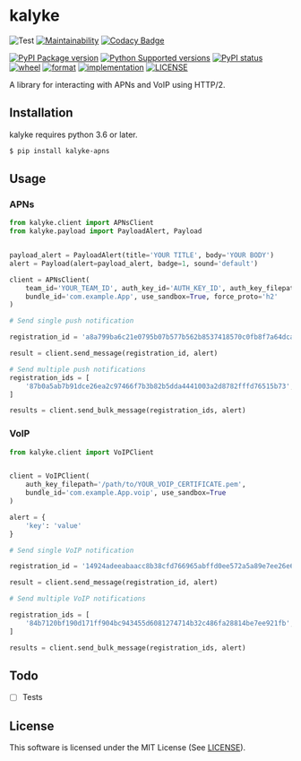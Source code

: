 # kalyke

![Test](https://github.com/nnsnodnb/kalyke/workflows/Test/badge.svg)
[![Maintainability](https://api.codeclimate.com/v1/badges/fb85bcf746e1f4025afa/maintainability)](https://codeclimate.com/github/nnsnodnb/kalyke/maintainability)
[![Codacy Badge](https://api.codacy.com/project/badge/Grade/9551aa9ca66a47a787e0db53068382b0)](https://app.codacy.com/app/nnsnodnb/kalyke?utm_source=github.com&utm_medium=referral&utm_content=nnsnodnb/kalyke&utm_campaign=Badge_Grade_Dashboard)

[![PyPI Package version](https://badge.fury.io/py/kalyke-apns.svg)](https://pypi.org/project/kalyke-apns)
[![Python Supported versions](https://img.shields.io/pypi/pyversions/kalyke-apns.svg)](https://pypi.org/project/kalyke-apns)
[![PyPI status](https://img.shields.io/pypi/status/kalyke-apns.svg)](https://pypi.org/project/kalyke-apns)
[![wheel](https://img.shields.io/pypi/wheel/kalyke-apns.svg)](https://pypi.org/project/kalyke-apns)
[![format](https://img.shields.io/pypi/format/kalyke-apns.svg)](https://pypi.org/project/kalyke-apns)
[![implementation](https://img.shields.io/pypi/implementation/kalyke-apns.svg)](https://pypi.org/project/kalyke-apns)
[![LICENSE](https://img.shields.io/pypi/l/kalyke-apns.svg)](https://pypi.org/project/kalyke-apns)

A library for interacting with APNs and VoIP using HTTP/2.

## Installation

kalyke requires python 3.6 or later.

```bash
$ pip install kalyke-apns
```

## Usage

### APNs

```python
from kalyke.client import APNsClient
from kalyke.payload import PayloadAlert, Payload


payload_alert = PayloadAlert(title='YOUR TITLE', body='YOUR BODY')
alert = Payload(alert=payload_alert, badge=1, sound='default')

client = APNsClient(
    team_id='YOUR_TEAM_ID', auth_key_id='AUTH_KEY_ID', auth_key_filepath='/path/to/AuthKey_AUTH_KEY_ID.p8',
    bundle_id='com.example.App', use_sandbox=True, force_proto='h2'
)

# Send single push notification

registration_id = 'a8a799ba6c21e0795b07b577b562b8537418570c0fb8f7a64dca5a86a5a3b500'

result = client.send_message(registration_id, alert)

# Send multiple push notifications
registration_ids = [
    '87b0a5ab7b91dce26ea2c97466f7b3b82b5dda4441003a2d8782fffd76515b73', '22a1b20cb67a43da4a8f006176788aa20271ac2e3ac0da0375ae3dc1db0de210'
]

results = client.send_bulk_message(registration_ids, alert)
```

### VoIP

```python
from kalyke.client import VoIPClient


client = VoIPClient(
    auth_key_filepath='/path/to/YOUR_VOIP_CERTIFICATE.pem',
    bundle_id='com.example.App.voip', use_sandbox=True
)

alert = {
    'key': 'value'
}

# Send single VoIP notification

registration_id = '14924adeeabaacc8b38cfd766965abffd0ee572a5a89e7ee26e6009a3f1a8e8a'

result = client.send_message(registration_id, alert)

# Send multiple VoIP notifications

registration_ids = [
    '84b7120bf190d171ff904bc943455d6081274714b32c486fa28814be7ee921fb', 'afaa8dcedc99d420e35f7435edad4821dbad3c8c7d5071b2697da9bd7a5037ad'
]

results = client.send_bulk_message(registration_ids, alert)
```

## Todo

- [ ] Tests

## License

This software is licensed under the MIT License (See [LICENSE](LICENSE)).
